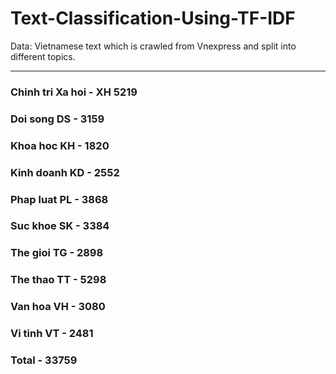 # Text-Classification-Using-TF-IDF

Data: Vietnamese text which is crawled from Vnexpress and split into different topics.
***************************************************************************
### Chinh tri Xa hoi - XH	5219
### Doi song	DS - 3159
### Khoa hoc	KH - 1820
### Kinh doanh	KD - 2552
### Phap luat	PL - 3868
### Suc khoe	SK - 3384
### The gioi	TG - 2898
### The thao	TT - 5298
### Van hoa 	VH - 3080
### Vi tinh		VT - 2481
### Total - 33759

